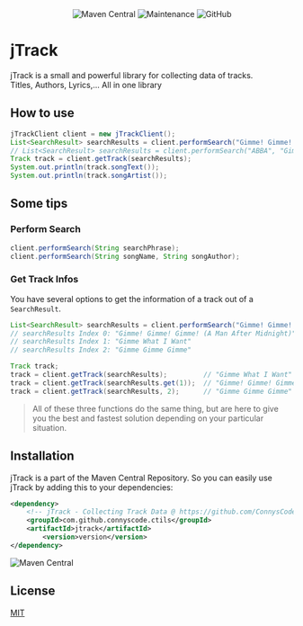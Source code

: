 <div align="center">
<img alt="Maven Central" src="https://img.shields.io/maven-central/v/com.github.connyscode.ctils/jtrack?style=for-the-badge">
<img alt="Maintenance" src="https://img.shields.io/maintenance/yes/2020?style=for-the-badge">
<img alt="GitHub" src="https://img.shields.io/github/license/connyscode/jtrack?style=for-the-badge">
</div>

# jTrack

jTrack is a small and powerful library for collecting data of tracks.  
Titles, Authors, Lyrics,... All in one library  


## How to use

```Java
jTrackClient client = new jTrackClient();
List<SearchResult> searchResults = client.performSearch("Gimme! Gimme! Gimme!");
// List<SearchResult> searchResults = client.performSearch("ABBA", "Gimme"); -> More specific
Track track = client.getTrack(searchResults);
System.out.println(track.songText());
System.out.println(track.songArtist());
```

## Some tips
### Perform Search
```java
client.performSearch(String searchPhrase);
client.performSearch(String songName, String songAuthor);
```


### Get Track Infos
You have several options to get the information of a track out of a ``SearchResult``.
```java
List<SearchResult> searchResults = client.performSearch("Gimme! Gimme! Gimme!");
// searchResults Index 0: "Gimme! Gimme! Gimme! (A Man After Midnight)"
// searchResults Index 1: "Gimme What I Want"
// searchResults Index 2: "Gimme Gimme Gimme"

Track track;
track = client.getTrack(searchResults);         // "Gimme What I Want"
track = client.getTrack(searchResults.get(1));  // "Gimme! Gimme! Gimme! (A Man After Midnight)"
track = client.getTrack(searchResults, 2);      // "Gimme Gimme Gimme"
```
> All of these three functions do the same thing, but are here to give you the best and fastest solution depending on your particular situation.

## Installation

jTrack is a part of the Maven Central Repository. So you can easily use jTrack by adding this to your dependencies:

```xml
<dependency>
    <!-- jTrack - Collecting Track Data @ https://github.com/ConnysCode/jTrack -->
    <groupId>com.github.connyscode.ctils</groupId>
    <artifactId>jtrack</artifactId>
        <version>version</version>
</dependency>
```
![Maven Central](https://img.shields.io/maven-central/v/com.github.connyscode.ctils/jtrack)

## License
[MIT](https://choosealicense.com/licenses/mit/)
